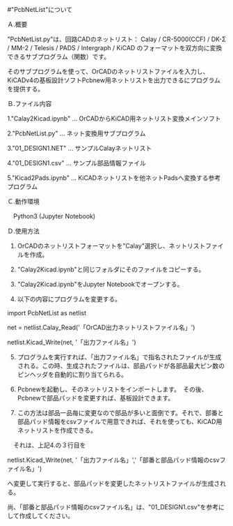 #"PcbNetList"について



Ａ.概要

 "PcbNetList.py"は、回路CADのネットリスト： Calay / CR-5000(CCF) / DK-Σ /  MM-2 / Telesis / PADS / Intergraph / KiCAD のフォーマットを双方向に変換できるサブプログラム（関数）です。

 そのサブプログラムを使って、OrCADのネットリストファイルを入力し、KiCADv4の基板設計ソフトPcbnew用ネットリストを出力できるにプログラムを提供する。



Ｂ.ファイル内容

1."Calay2Kicad.ipynb" ... OrCADからKiCAD用ネットリスト変換メインソフト

2."PcbNetList.py"     ... ネット変換用サブプログラム

3."01_DESIGN1.NET"    ... サンプルCalayネットリスト

4."01_DESIGN1.csv"    ... サンプル部品情報ファイル

5."Kicad2Pads.ipynb" ... KiCADネットリストを他ネットPadsへ変換する参考プログラム



Ｃ.動作環境

　Python3 (Jupyter Notebook) 



Ｄ.使用方法

1. OrCADのネットリストフォーマットを"Calay"選択し、ネットリストファイルを作成。

2. "Calay2Kicad.ipynb"と同じフォルダにそのファイルをコピーする。

3. "Calay2Kicad.ipynb"をJupyter Notebookでオープンする。

4. 以下の内容にプログラムを変更する。

  import PcbNetList as netlist

  net = netlist.Calay_Read('「OrCAD出力ネットリストファイル名」')

  netlist.Kicad_Write(net, '「出力ファイル名」')

5. プログラムを実行すれば、「出力ファイル名」で指名されたファイルが生成される。この時、生成されたファイルは、部品パッドが各部品最大ピン数のピンヘッダを自動的に割り当てられる。

6. Pcbnewを起動し、そのネットリストをインポートします。　その後、Pcbnewで部品パッドを変更すれば、基板設計できます。

7. この方法は部品一品毎に変更なので部品が多いと面倒です。それで、部番と部品パッド情報をcsvファイルで用意できれば、それを使っても、KiCAD用ネットリストを作成できる。

　それは、上記4.の３行目を

  netlist.Kicad_Write(net, '「出力ファイル名」','「部番と部品パッド情報のcsvファイル名」')

 へ変更して実行すると、部品パッドを変更したネットリストファイルが生成される。

 尚、「部番と部品パッド情報のcsvファイル名」は、"01_DESIGN1.csv"を参考にして作成してください。


